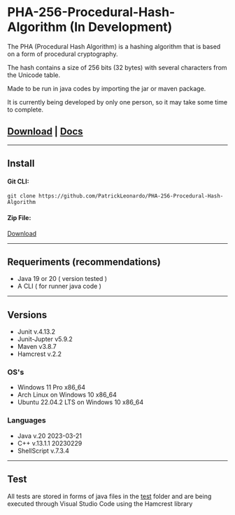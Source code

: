 # PHA-256-Procedural-Hash-Algorithm (In Development)

The PHA (Procedural Hash Algorithm) is a hashing algorithm that is based on a form of procedural cryptography.

The hash contains a size of 256 bits (32 bytes) with several characters from the Unicode table.

Made to be run in java codes by importing the jar or maven package.

It is currently being developed by only one person, so it may take some time to complete.

## [Download](https://github.com/PatrickLeonardo/PHA-256-Procedural-Hash-Algorithm/archive/refs/heads/main.zip) | [Docs](https://github.com/PatrickLeonardo/PHA-256-Procedural-Hash-Algorithm/blob/main/README.md)

<hr>

## Install

#### Git CLI:
```
git clone https://github.com/PatrickLeonardo/PHA-256-Procedural-Hash-Algorithm
```

#### Zip File:

[Download](https://github.com/PatrickLeonardo/PHA-256-Procedural-Hash-Algorithm/archive/refs/heads/main.zip)

<hr>

## Requeriments (recommendations)

- Java 19 or 20 ( version tested )
- A CLI ( for runner java code )

<hr>

## Versions

- Junit v.4.13.2
- Junit-Jupter  v5.9.2
- Maven v3.8.7
- Hamcrest v.2.2

### OS's

- Windows 11 Pro x86_64
- Arch Linux on Windows 10 x86_64
- Ubuntu 22.04.2 LTS on Windows 10 x86_64

### Languages

- Java v.20 2023-03-21
- C++ v.13.1.1 20230229
- ShellScript v.7.3.4

<hr>

## Test

All tests are stored in forms of java files in the [test](https://github.com/PatrickLeonardo/PHA-256-Procedural-Hash-Algorithm/tree/main/test) folder and are being executed through Visual Studio Code using the Hamcrest library

